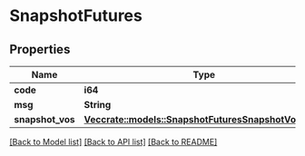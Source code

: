 # SnapshotFutures

## Properties

Name | Type | Description | Notes
------------ | ------------- | ------------- | -------------
**code** | **i64** |  | 
**msg** | **String** |  | 
**snapshot_vos** | [**Vec<crate::models::SnapshotFuturesSnapshotVosInner>**](snapshotFutures_snapshotVos_inner.md) |  | 

[[Back to Model list]](../README.md#documentation-for-models) [[Back to API list]](../README.md#documentation-for-api-endpoints) [[Back to README]](../README.md)


